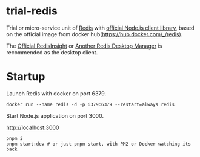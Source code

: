 # trial-redis

Trial or micro-service unit of [Redis](https://redis.io/docs/) with [official Node.js client library](https://redis.io/docs/clients/nodejs/), based on the official image from docker hub(https://hub.docker.com/_/redis).

The [Official RedisInsight](https://redis.com/redis-enterprise/redis-insight/) or [Another Redis Desktop Manager](https://github.com/qishibo/AnotherRedisDesktopManager) is recommended as the desktop client.

# Startup

Launch Redis with docker on port 6379.

```shell
docker run --name redis -d -p 6379:6379 --restart=always redis
```

Start Node.js application on port 3000.

[http://localhost:3000](http://localhost:3000)

```shell
pnpm i
pnpm start:dev # or just pnpm start, with PM2 or Docker watching its back
```
